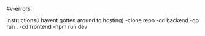 #v-errors

instructions(i havent gotten around to hosting)
-clone repo
-cd backend
-go run .
-cd frontend
-npm run dev
